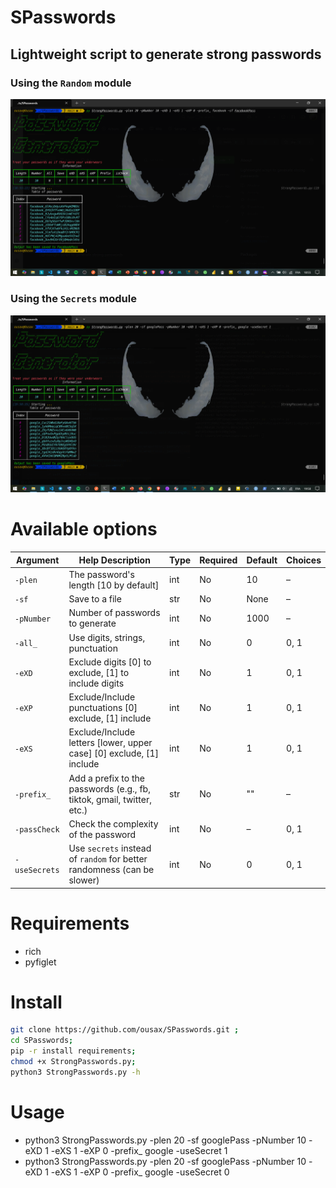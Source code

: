 # SPasswords
## Lightweight script to generate strong passwords

### Using the `Random` module  

![image alt](https://github.com/ousax/SPasswords/blob/a168df1d431a92da0b772223f9ab097047f568b2/passgg.png)

### Using the `Secrets` module

![image alt](https://github.com/ousax/SPasswords/blob/52754040aa987f18b567995476d9ec9ba9434842/passSecrets.png)

# Available options  

| Argument      | Help Description                                                                 | Type   | Required | Default | Choices     |
|---------------|----------------------------------------------------------------------------------|--------|----------|---------|-------------|
| `-plen`       | The password's length [10 by default]                                            | int    | No       | 10      | –           |
| `-sf`         | Save to a file                                                                   | str    | No       | None    | –           |
| `-pNumber`    | Number of passwords to generate                                                  | int    | No       | 1000    | –           |
| `-all_`       | Use digits, strings, punctuation                                                 | int    | No       | 0       | 0, 1        |
| `-eXD`        | Exclude digits [0] to exclude, [1] to include digits                             | int    | No       | 1       | 0, 1        |
| `-eXP`        | Exclude/Include punctuations [0] exclude, [1] include                            | int    | No       | 1       | 0, 1        |
| `-eXS`        | Exclude/Include letters [lower, upper case] [0] exclude, [1] include             | int    | No       | 1       | 0, 1        |
| `-prefix_`    | Add a prefix to the passwords (e.g., fb, tiktok, gmail, twitter, etc.)           | str    | No       | ""      | –           |
| `-passCheck`  | Check the complexity of the password                                             | int    | No       | –       | 0, 1        |
| `-useSecrets` | Use `secrets` instead of `random` for better randomness (can be slower)          | int    | No       | 0       | 0, 1        |


# Requirements 
- rich
- pyfiglet

# Install

```bash
git clone https://github.com/ousax/SPasswords.git ; 
cd SPasswords;
pip -r install requirements;
chmod +x StrongPasswords.py;
python3 StrongPasswords.py -h
```



# Usage 
- python3 StrongPasswords.py -plen 20 -sf googlePass -pNumber 10 -eXD 1 -eXS 1 -eXP 0 -prefix_ google -useSecret 1
- python3 StrongPasswords.py -plen 20 -sf googlePass -pNumber 10 -eXD 1 -eXS 1 -eXP 0 -prefix_ google -useSecret 0    
